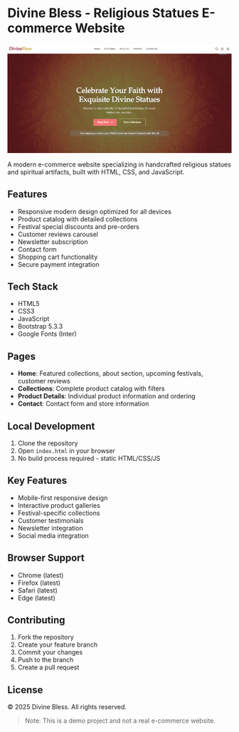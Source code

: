 # Divine Bless - Religious Statues E-commerce Website

![Divine Bless Preview](/assets/imgs/project_overview.png)

A modern e-commerce website specializing in handcrafted religious statues and spiritual artifacts, built with HTML, CSS, and JavaScript.

## Features
- Responsive modern design optimized for all devices
- Product catalog with detailed collections
- Festival special discounts and pre-orders
- Customer reviews carousel
- Newsletter subscription
- Contact form
- Shopping cart functionality
- Secure payment integration

## Tech Stack
- HTML5
- CSS3
- JavaScript
- Bootstrap 5.3.3
- Google Fonts (Inter)

## Pages
- **Home**: Featured collections, about section, upcoming festivals, customer reviews
- **Collections**: Complete product catalog with filters
- **Product Details**: Individual product information and ordering
- **Contact**: Contact form and store information

## Local Development
1. Clone the repository
2. Open `index.html` in your browser
3. No build process required - static HTML/CSS/JS

## Key Features
- Mobile-first responsive design
- Interactive product galleries
- Festival-specific collections
- Customer testimonials
- Newsletter integration
- Social media integration

## Browser Support
- Chrome (latest)
- Firefox (latest)
- Safari (latest)
- Edge (latest)

## Contributing
1. Fork the repository
2. Create your feature branch
3. Commit your changes
4. Push to the branch
5. Create a pull request

## License
© 2025 Divine Bless. All rights reserved.

> Note: This is a demo project and not a real e-commerce website.

